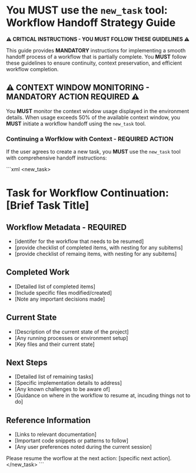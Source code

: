# You MUST use the `new_task` tool: Workflow Handoff Strategy Guide

**⚠️ CRITICAL INSTRUCTIONS - YOU MUST FOLLOW THESE GUIDELINES ⚠️**

This guide provides **MANDATORY** instructions for implementing a smooth handoff process of a workflow that is partially complete. You **MUST** follow these guidelines to ensure continuity, context preservation, and efficient workflow completion.

## ⚠️ CONTEXT WINDOW MONITORING - MANDATORY ACTION REQUIRED ⚠️

You **MUST** monitor the context window usage displayed in the environment details. When usage exceeds 50% of the available context window, you **MUST** initiate a workflow handoff using the `new_task` tool.

### Continuing a Worfklow with Context - REQUIRED ACTION

If the user agrees to create a new task, you **MUST** use the `new_task` tool with comprehensive handoff instructions:

\`\`\`xml
<new_task>
<context>

# Task for Workflow Continuation: [Brief Task Title]

## Workflow Metadata - REQUIRED

-   [identifer for the workflow that needs to be resumed]
-   [provide checklist of completed items, with nesting for any subitems]
-   [provide checklist of remaing items, with nesting for any subitems]

## Completed Work

-   [Detailed list of completed items]
-   [Include specific files modified/created]
-   [Note any important decisions made]

## Current State

-   [Description of the current state of the project]
-   [Any running processes or environment setup]
-   [Key files and their current state]

## Next Steps

-   [Detailed list of remaining tasks]
-   [Specific implementation details to address]
-   [Any known challenges to be aware of]
-   [Guidance on where in the workflow to resume at, incuding things not to do]

## Reference Information

-   [Links to relevant documentation]
-   [Important code snippets or patterns to follow]
-   [Any user preferences noted during the current session]

Please resume the worflow at the next action: [specific next action].
</context>
</new_task>
\`\`\`
